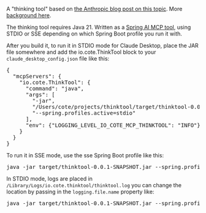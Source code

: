 A "thinking tool" based on
[the Anthropic blog post on this topic](https://www.anthropic.com/engineering/claude-think-tool). 
More [background here](https://simonwillison.net/2025/Mar/21/the-think-tool/).
 
The thinking tool requires Java 21. Written as a [Spring AI MCP tool](https://docs.spring.io/spring-ai-mcp/reference/spring-mcp.html), using STDIO or SSE depending on which Spring Boot profile you run it with.

After you build it, to run it in STDIO mode for Claude Desktop, place the JAR file somewhere and add the io.cote.ThinkTool block to your <code>claude_desktop_config.json</code> file like this: 

<pre>
{
  "mcpServers": {
    "io.cote.ThinkTool": {
      "command": "java",
      "args": [
        "-jar",
        "/Users/cote/projects/thinktool/target/thinktool-0.0.1-SNAPSHOT.jar",
        "--spring.profiles.active=stdio"
      ],
      "env": {"LOGGING_LEVEL_IO_COTE_MCP_THINKTOOL": "INFO"}
    }
  }
}
</pre>

To run it in SSE mode, use the sse Spring Boot profile like this:

<pre>
java -jar target/thinktool-0.0.1-SNAPSHOT.jar --spring.profiles.active=sse
</pre>

In STDIO mode, logs are placed in <code>/Library/Logs/io.cote.thinktool/thinktool.log</code> you can change the location by passing in the <code>logging.file.name</code> property like:

<pre>
java -jar target/thinktool-0.0.1-SNAPSHOT.jar --spring.profiles.active=stdio --logging.file.name=/new/log/directory/thinktool.log
</pre>
